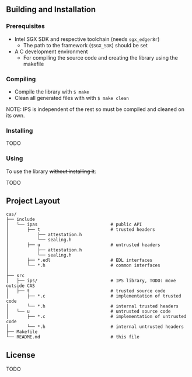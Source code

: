 ## Building and Installation

### Prerequisites

* Intel SGX SDK and respective toolchain (needs `sgx_edger8r`)
	* The path to the framework (`$SGX_SDK`) should be set
* A C development environment
	* For compiling the source code and creating the library using the makefile

### Compiling

* Compile the library with `$ make`
* Clean all generated files with with `$ make clean`

NOTE: IPS is independent of the rest so must be compiled and cleaned on its own.

### Installing

TODO

### Using

To use the library ~~without installing it~~:

TODO

## Project Layout

```
cas/
├── include
│   └── ipas                            # public API
│       ├── t                           # trusted headers
│           ├── attestation.h
│           └── sealing.h
│       ├── u                           # untrusted headers
│           ├── attestation.h
│           └── sealing.h
│       ├── *.edl                       # EDL interfaces
│       └── *.h                         # common interfaces
│
├── src
│   ├── ips/                            # IPS library, TODO: move outside CAS
│   ├── t                               # trusted source code
│       ├── *.c                         # implementation of trusted code
│       └── *.h                         # internal trusted headers
│   └── u                               # untrusted source code
│       ├── *.c                         # implementation of untrusted code
│       └── *.h                         # internal untrusted headers
├── Makefile
└── README.md                           # this file
```

## License

TODO
